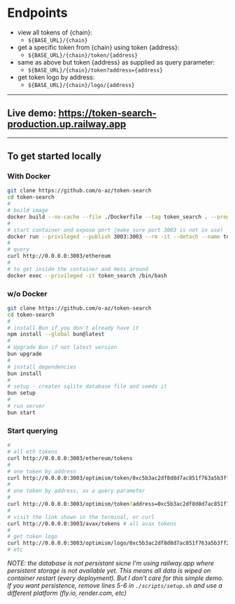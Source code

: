# Endpoints

- view all tokens of {chain}:
  - `${BASE_URL}/{chain}`
- get a specific token from {chain} using token {address}:
  - `${BASE_URL}/{chain}/token/{address}`
- same as above but token {address} as supplied as query parameter:
  - `${BASE_URL}/{chain}/token?address={address}`
- get token logo by address:
  - `${BASE_URL}/{chain}/logo/{address}`

---

## Live demo: <https://token-search-production.up.railway.app>

---

## To get started locally

### With Docker

```bash
git clone https://github.com/o-az/token-search
cd token-search
#
# build image
docker build --no-cache --file ./Dockerfile --tag token_search . --progress=plain
#
# start container and expose port (make sure port 3003 is not in use)
docker run --privileged --publish 3003:3003 --rm -it --detach --name token_search token_search
#
# query
curl http://0.0.0.0:3003/ethereum
#
# to get inside the container and mess around
docker exec --privileged -it token_search /bin/bash
```

### w/o Docker

```bash
git clone https://github.com/o-az/token-search
cd token-search
#
# install Bun if you don't already have it
npm install --global bun@latest
#
# Upgrade Bun if not latest version
bun upgrade
#
# install dependencies
bun install
#
# setup - creates sqlite database file and seeds it
bun setup
#
# run server
bun start
```

### Start querying

```bash
#
# all eth tokens
curl http://0.0.0.0:3003/ethereum/tokens
#
# one token by address
curl http://0.0.0.0:3003/optimism/token/0xc5b3ac2df8d8d7ac851f763a5b3ff23b4a696d59
#
# one token by address, as a query parameter
#
curl http://0.0.0.0:3003/optimism/token?address=0xc5b3ac2df8d8d7ac851f763a5b3ff23b4a696d59
#
# visit the link shown in the terminal, or curl
curl http://0.0.0.0:3003/avax/tokens # all avax tokens
#
# get token logo
curl http://0.0.0.0:3003/optimism/logo/0xc5b3ac2df8d8d7ac851f763a5b3ff23b4a696d59
# etc
```

_NOTE: the database is not persistant sicne I'm using railway.app where persistent storage is not available yet. This means all data is wiped on container restart (every deployment). But I don't care for this simple demo. If you want persistence, remove lines 5-6 in `./scripts/setup.sh` and use a different platform (fly.io, render.com, etc)_

